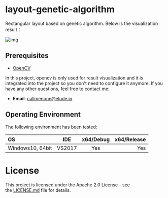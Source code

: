 # layout-genetic-algorithm
Rectangular layout based on genetic algorithm. Below is the visualization result：

![img](./Layout_GA/img/GA_RES7087.jpg)



## Prerequisites

* [OpenCV](https://opencv.org/)

In this project, opencv is only used for result visualization and it is integrated into the project so you don't need to configure it anymore. If you have any other questions, feel free to contact me:

* **Email**: [callmenone@elude.in](http://elude.in/) 



## Operating Environment

The following environment has been tested:

| OS               |  IDE   | x64/Debug | x64/Release |
| :--------------- | :----: | :-------: | ----------: |
| Windows10, 64bit | VS2017 |    Yes    |         Yes |



# License

This project is licensed under the Apache 2.0 License - see the [LICENSE.md](https://github.com/doycode/layout-genetic-algorithm/blob/master/LICENSE ) file for details. 
